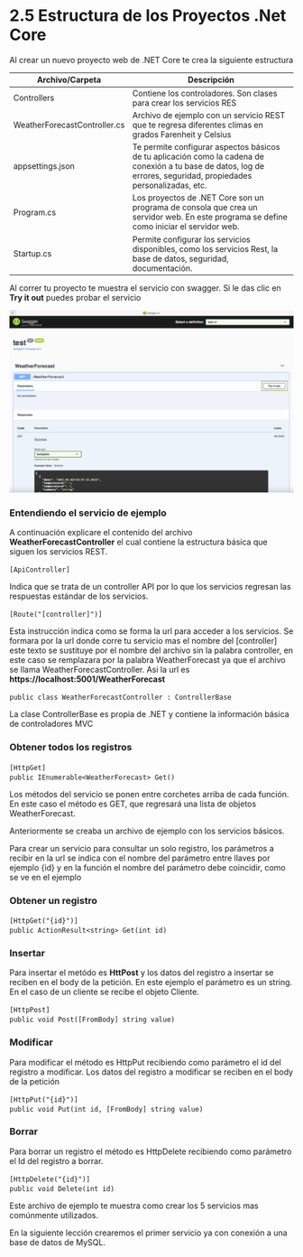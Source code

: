 # 2.5 Estructura de los Proyectos .Net Core

Al crear un nuevo proyecto web de .NET Core te crea la siguiente estructura

| Archivo/Carpeta              | Descripción                                                                                                                                                        |
| ---------------------------- | ------------------------------------------------------------------------------------------------------------------------------------------------------------------ |
| Controllers                  | Contiene los controladores. Son clases para crear los servicios RES                                                                                                |
| WeatherForecastController.cs | Archivo de ejemplo con un servicio REST que te regresa diferentes climas en grados Farenheit y Celsius                                                             |
| appsettings.json             | Te permite configurar aspectos básicos de tu aplicación como la cadena de conexión a tu base de datos, log de errores, seguridad, propiedades personalizadas, etc. |
| Program.cs                   | Los proyectos de .NET Core son un programa de consola que crea un servidor web. En este programa se define como iniciar el servidor web.                           |
| Startup.cs                   | Permite configurar los servicios disponibles, como los servicios Rest, la base de datos, seguridad, documentación.                                                 |

Al correr tu proyecto te muestra el servicio con swagger. Si le das clic en **Try it out** puedes probar el servicio

![](<../.gitbook/assets/image (545).png>)

### Entendiendo el servicio de ejemplo

A continuación explicare el contenido del archivo **WeatherForecastController** el cual contiene la estructura básica que siguen los servicios REST.

`[ApiController]`

Indica que se trata de un controller API por lo que los servicios regresan las respuestas estándar de los servicios.&#x20;

`[Route("[controller]")]` &#x20;

Esta instrucción indica como se forma la url para acceder a los servicios. Se formara por la url donde corre tu servicio mas el nombre del \[controller] este texto se sustituye por el nombre del archivo sin la palabra controller, en este caso se remplazara por la palabra WeatherForecast ya que el archivo se llama WeatherForecastController. Asi la url es **https://localhost:5001/WeatherForecast**

`public class WeatherForecastController : ControllerBase`

La clase ControllerBase es propia de .NET y contiene la información básica de controladores MVC

### Obtener todos los registros

`[HttpGet]`\
`public IEnumerable<WeatherForecast> Get()`

Los métodos del servicio se ponen entre corchetes arriba de cada función. En este caso el método es GET, que regresará una lista de objetos WeatherForecast.&#x20;

Anteriormente se creaba un archivo de ejemplo con los servicios básicos.

Para crear un servicio para consultar un solo registro, los parámetros a recibir en la url se indica con el nombre del parámetro entre llaves  por ejemplo {id} y en la función el nombre del parámetro debe coincidir, como se ve en el ejemplo

### Obtener un registro

`[HttpGet("{id}")]`\
`public ActionResult<string> Get(int id)`

### Insertar

Para insertar el metódo es **HttPost** y los datos del registro a insertar se reciben en el body de la petición. En este ejemplo el parámetro es un string. En el caso de un cliente se recibe el objeto Cliente.

`[HttpPost] `\
`public void Post([FromBody] string value) `

### Modificar

Para modificar el método es HttpPut recibiendo como parámetro el id del registro a modificar. Los datos del registro a modificar se reciben en el body de la petición

`[HttpPut("{id}")] `\
`public void Put(int id, [FromBody] string value)`

### Borrar

Para borrar un registro el método es HttpDelete recibiendo como parámetro el Id del registro a borrar.

`[HttpDelete("{id}")] `\
`public void Delete(int id)`

Este archivo de ejemplo te muestra como crear los 5 servicios mas comúnmente utilizados.

En la siguiente lección crearemos el primer servicio ya con conexión a una base de datos de MySQL.
